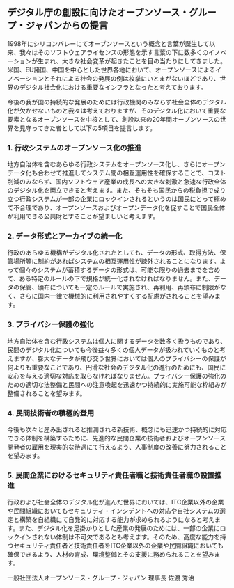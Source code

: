 ## デジタル庁の創設に向けたオープンソース・グループ・ジャパンからの提言

1998年にシリコンバレーにてオープンソースという概念と言葉が誕生して以来、我々はそのソフトウェアライセンスの形態を示す言葉の下に数多くのイノベーションが生まれ、大きな社会変革が起きたことを目の当たりにしてきました。米国、EU諸国、中国を中心とした世界各地において、オープンソースによるイノベーションとそれによる社会の発展の例は枚挙にいとまがないほどであり、世界のデジタル社会化における重要なインフラとなったと考えております。

今後の我が国の持続的な発展のためには行政機関のみならず社会全体のデジタル化が欠かせないものと我々は考えておりますが、そのデジタル化において重要な要素となるオープンソースを中核として、創設以来の20年間オープンソースの世界を見守ってきた者として以下の5項目を提言します。


### 1. 行政システムのオープンソース化の推進

地方自治体を含むあらゆる行政システムをオープンソース化し、さらにオープンデータ化も合わせて推進してシステム間の相互運用性を確保することで、コスト削減のみならず、国内ソフトウェア産業の成長への大きな刺激と急速な行政全体のデジタル化を両立できると考えます。また、そもそも国民からの税負担で成り立つ行政システムが一部の企業にロックインされるというのは国民にとって極めて不合理であり、オープンソースおよびオープンデータ化を促すことで国民全体が利用できる公共財とすることが望ましいと考えます。

### 2. データ形式とアーカイブの統一化

行政のあらゆる機構がデジタル化されたとしても、データの形式、取得方法、保管場所等に制約があればシステムの相互運用性が疎外されることになります。よって個々のシステムが蓄積するデータの形式は、可能な限りの過去までを含めて、ある特定のルールの下で規格が統一化されなければなりません。また、データの保管、頒布についても一定のルールで実施され、再利用、再頒布に制限がなく、さらに国内一律で機械的に利用されやすくする配慮がされることを望みます。

### 3. プライバシー保護の強化

地方自治体を含む行政システムは個人に関するデータを数多く扱うものであり、民間のデジタル化についても今後益々多くの個人データが扱われていくものと考えますが、膨大なデータが飛び交う世界においては個人のプライバシーの保護が何よりも重要なことであり、円滑な社会のデジタル化の進行のためにも、国民に安心を与える適切な対応を取らなければなりません。プライバシー保護の強化のための適切な法整備と民間への注意喚起を迅速かつ持続的に実施可能な枠組みが整備されることを望みます。

### 4. 民間技術者の積極的登用

今後も次々と産み出されると推測される新技術、概念にも迅速かつ持続的に対応できる体制を構築するために、先進的な民間企業の技術者およびオープンソース開発者の雇用を現実的な待遇にて行えるよう、人事制度の改善に努力されることを望みます。

### 5. 民間企業におけるセキュリティ責任者職と技術責任者職の設置推進

行政および社会全体のデジタル化が進んだ世界においては、ITC企業以外の企業や民間組織においてもセキュリティ・インシデントへの対応や自社システムの選定と構築を自組織にて自発的に対応する能力が求められるようになると考えます。また、デジタル化を足掛かりとした産業の発展のためには、一部の企業にロックインされない体制は不可欠であるとも考えます。そのため、高度な能力を持つセキュリティ責任者と技術責任者をITC企業以外の企業や民間組織においても確保できるよう、人材の育成、環境整備とその支援に務められることを望みます。

一般社団法人オープンソース・グループ・ジャパン
理事長  佐渡 秀治
